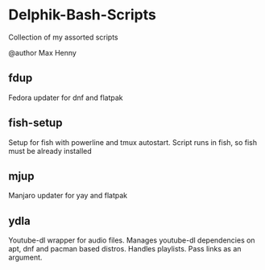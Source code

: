 # Delphik-Bash-Scripts

Collection of my assorted scripts

@author Max Henny

## fdup

Fedora updater for dnf and flatpak

## fish-setup

Setup for fish with powerline and tmux autostart. Script runs in fish, so fish must be already installed

## mjup

Manjaro updater for yay and flatpak

## ydla

Youtube-dl wrapper for audio files. Manages youtube-dl dependencies on apt, dnf and pacman based distros. Handles playlists. Pass links as an argument.
